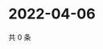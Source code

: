 # 2022-04-06

共 0 条

<!-- BEGIN WEIBO -->
<!-- 最后更新时间 Wed Apr 06 2022 16:15:39 GMT+0800 (China Standard Time) -->

<!-- END WEIBO -->
